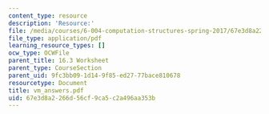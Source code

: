 ```yaml
---
content_type: resource
description: 'Resource:'
file: /media/courses/6-004-computation-structures-spring-2017/67e3d8a2266d56cf9ca5c2a496aa353b_vm_answers.pdf
file_type: application/pdf
learning_resource_types: []
ocw_type: OCWFile
parent_title: 16.3 Worksheet
parent_type: CourseSection
parent_uid: 9fc3bb09-1d14-9f85-ed27-77bace810678
resourcetype: Document
title: vm_answers.pdf
uid: 67e3d8a2-266d-56cf-9ca5-c2a496aa353b
---
```

